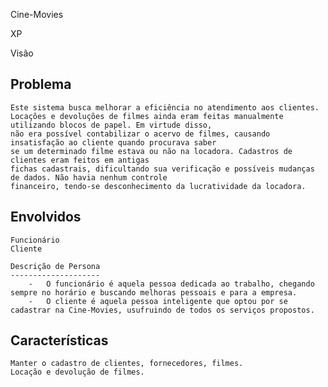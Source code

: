 Cine-Movies

XP

Visão

Problema
--------
	Este sistema busca melhorar a eficiência no atendimento aos clientes.
	Locações e devoluções de filmes ainda eram feitas manualmente utilizando blocos de papel. Em virtude disso, 
	não era possível contabilizar o acervo de filmes, causando insatisfação ao cliente quando procurava saber 
	se um determinado filme estava ou não na locadora. Cadastros de clientes eram feitos em antigas 
	fichas cadastrais, dificultando sua verificação e possíveis mudanças de dados. Não havia nenhum controle 
	financeiro, tendo-se desconhecimento da lucratividade da locadora.

Envolvidos
----------
	Funcionário
	Cliente
	
	Descrição de Persona
	--------------------
	    -	O funcionário é aquela pessoa dedicada ao trabalho, chegando sempre no horário e buscando melhoras pessoais e para a empresa.
		-	O cliente é aquela pessoa inteligente que optou por se cadastrar na Cine-Movies, usufruindo de todos os serviços propostos.

Características
---------------
	Manter o cadastro de clientes, fornecedores, filmes.
	Locação e devolução de filmes.